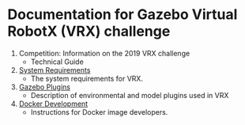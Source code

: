 # Documentation for Gazebo Virtual RobotX (VRX) challenge 

1. Competition: Information on the 2019 VRX challenge
    * Technical Guide
1. [System Requirements](https://bitbucket.org/osrf/vrx/wiki/system_requirements)
    * The system requirements for VRX.
2. [Gazebo Plugins](https://bitbucket.org/osrf/vrx/wiki/VRXGazeboPlugins)
    * Description of environmental and model plugins used in VRX
1. [Docker Development](https://bitbucket.org/osrf/vrx/wiki/documentation/Docker%20Development)
    * Instructions for Docker image developers.